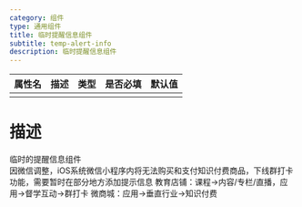 ```yaml
---
category: 组件
type: 通用组件
title: 临时提醒信息组件
subtitle: temp-alert-info
description: 临时提醒信息组件
---
```


| 属性名  | 描述                 | 类型                                                  | 是否必填 | 默认值               |
| ------ | ------------------- | ---------------------------------------------------- | ------- | ------------------- |
|        |                     |                                                      |         |                     |

# 描述
临时的提醒信息组件  
因微信调整，iOS系统微信小程序内将无法购买和支付知识付费商品，下线群打卡功能，需要暂时在部分地方添加提示信息
教育店铺：课程->内容/专栏/直播，应用->督学互动->群打卡
微商城：应用->垂直行业->知识付费
